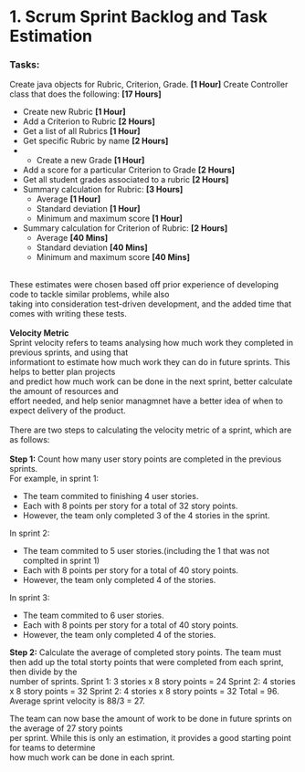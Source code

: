# 1. Scrum Sprint Backlog and Task Estimation <br>
### Tasks: <br>
Create java objects for Rubric, Criterion, Grade. <b>[1 Hour]</b>
Create Controller class that does the following: <b>[17 Hours]</b> 
- Create new Rubric <b>[1 Hour]</b>
- Add a Criterion to Rubric <b>[2 Hours]</b>
- Get a list of all Rubrics <b>[1 Hour]</b>
- Get specific Rubric by name <b>[2 Hours]</b>
- - Create a new Grade <b>[1 Hour]</b>
- Add a score for a particular Criterion to Grade <b>[2 Hours]</b>
- Get all student grades associated to a rubric <b>[2 Hours]</b>
- Summary calculation for Rubric: <b>[3 Hours]</b>
  - Average <b>[1 Hour]</b>
  - Standard deviation <b>[1 Hour]</b>
  - Minimum and maximum score <b>[1 Hour]</b>
- Summary calculation for Criterion of Rubric: <b>[2 Hours]</b>
  - Average <b>[40 Mins]</b>
  - Standard deviation <b>[40 Mins]</b>
  - Minimum and maximum score <b>[40 Mins]</b>

<br>
These estimates were chosen based off prior experience of developing code to tackle similar problems, while also<br> taking into consideration test-driven development, and the added time that comes with writing these tests.<br>
<br>
<b>Velocity Metric</b><br>
Sprint velocity refers to teams analysing how much work they completed in previous sprints, and using that<br> informationt to estimate how much work they can do in future sprints. This helps to better plan projects<br> and predict how much work can be done in the next sprint, better calculate the amount of resources and<br> effort needed, and help senior managmnet have a better idea of when to expect delivery of the product.<br>
<br>
There are two steps to calculating the velocity metric of a sprint, which are as follows:<br>
<br>
<b>Step 1:</b> Count how many user story points are completed in the previous sprints.<br>
For example, in sprint 1:

-  The team commited to finishing 4 user stories.
-  Each with 8 points per story for a total of 32 story points. 
-  However, the team only completed 3 of the 4 stories in the sprint.

In sprint 2:
- The team commited to 5 user stories.(including the 1 that was not complted in sprint 1)
- Each with 8 points per story for a total of 40 story points.
- However, the team only completed 4 of the stories.

In sprint 3:
- The team commited to 6 user stories.
- Each with 8 points per story for a total of 40 story points.
- However, the team only completed 4 of the stories.

<b>Step 2:</b> Calculate the average of completed story points.
The team must then add up the total storty points that were completed from each sprint, then divide by the<br> number of sprints.
Sprint 1: 3 stories x 8 story points = 24
Sprint 2: 4 stories x 8 story points = 32
Sprint 2: 4 stories x 8 story points = 32
Total = 96.
Average sprint velocity is 88/3 = 27.

The team can now base the amount of work to be done in future sprints on the average of 27 story points <br>per sprint. While this is only an estimation, it provides a good starting point for teams to determine <br>how much work can be done in each sprint.